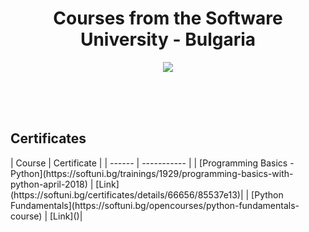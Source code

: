 
<h1 align="center">Courses from the Software University - Bulgaria</h1>

<p align="center"><a href="http://softuni.bg/"><img src="http://innovationstarterbox.bg/wp-content/uploads/2016/05/Softuni_logo_trasparent.png" /></a></p>

<br/>
<br/>
<br/>

<h2> Certificates </h2>
| Course | Certificate |
| ------ | ----------- |
| [Programming Basics - Python](https://softuni.bg/trainings/1929/programming-basics-with-python-april-2018) | [Link](https://softuni.bg/certificates/details/66656/85537e13)|
| [Python Fundamentals](https://softuni.bg/opencourses/python-fundamentals-course) | [Link]()|
